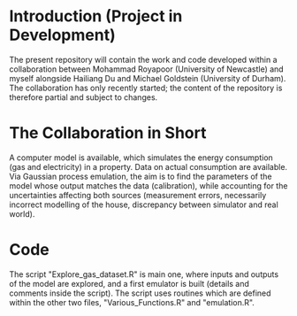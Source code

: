 # Introduction (Project in Development)
The present repository will contain the work and code developed within a collaboration between Mohammad Royapoor (University of Newcastle) and myself alongside Hailiang Du and Michael Goldstein (University of Durham). The collaboration has only recently started; the content of the repository is therefore partial and subject to changes.

# The Collaboration in Short
A computer model is available, which simulates the energy consumption (gas and electricity) in a property. Data on actual consumption are available. Via Gaussian process emulation, the aim is to find the parameters of the model whose output matches the data (calibration), while accounting for the uncertainties affecting both sources (measurement errors, necessarily incorrect modelling of the house, discrepancy between simulator and real world).

# Code
The script "Explore_gas_dataset.R" is main one, where inputs and outputs of the model are explored, and a first emulator is built (details and comments inside the script).
The script uses routines which are defined within the other two files, "Various_Functions.R" and "emulation.R".



